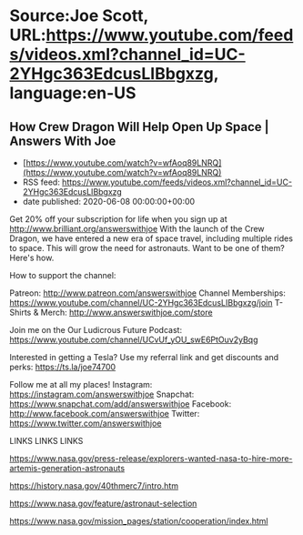 # Source:Joe Scott, URL:https://www.youtube.com/feeds/videos.xml?channel_id=UC-2YHgc363EdcusLIBbgxzg, language:en-US

## How Crew Dragon Will Help Open Up Space | Answers With Joe
 - [https://www.youtube.com/watch?v=wfAoq89LNRQ](https://www.youtube.com/watch?v=wfAoq89LNRQ)
 - RSS feed: https://www.youtube.com/feeds/videos.xml?channel_id=UC-2YHgc363EdcusLIBbgxzg
 - date published: 2020-06-08 00:00:00+00:00

Get 20% off your subscription for life when you sign up at http://www.brilliant.org/answerswithjoe
With the launch of the Crew Dragon, we have entered a new era of space travel, including multiple rides to space. This will grow the need for astronauts. Want to be one of them? Here's how.

How to support the channel:

Patreon: http://www.patreon.com/answerswithjoe
Channel Memberships: https://www.youtube.com/channel/UC-2YHgc363EdcusLIBbgxzg/join
T-Shirts & Merch: http://www.answerswithjoe.com/store

Join me on the Our Ludicrous Future Podcast:
https://www.youtube.com/channel/UCvUf_yOU_swE6PtOuv2yBqg

Interested in getting a Tesla? Use my referral link and get discounts and perks:
https://ts.la/joe74700

Follow me at all my places!
Instagram: https://instagram.com/answerswithjoe
Snapchat: https://www.snapchat.com/add/answerswithjoe
Facebook: http://www.facebook.com/answerswithjoe
Twitter: https://www.twitter.com/answerswithjoe

LINKS LINKS LINKS

https://www.nasa.gov/press-release/explorers-wanted-nasa-to-hire-more-artemis-generation-astronauts

https://history.nasa.gov/40thmerc7/intro.htm

https://www.nasa.gov/feature/astronaut-selection

https://www.nasa.gov/mission_pages/station/cooperation/index.html

